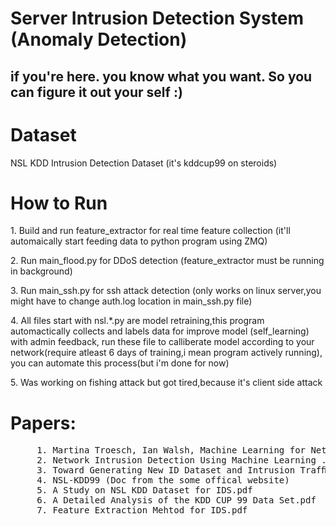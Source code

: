 # Server Intrusion Detection System (Anomaly Detection)
<h2> if you're here. you know what you want. So you can figure it out your self :) </h2>

# Dataset
  <p>NSL KDD Intrusion Detection Dataset <emp>(it's kddcup99 on steroids)</emp></p>

# How to Run
  <p>1. Build and run feature_extractor for real time feature collection (it'll automaically start feeding data to python program using ZMQ)</p>
  <p>2. Run main_flood.py for DDoS detection (feature_extractor must be running in background)</p>
  <p>3. Run main_ssh.py for ssh attack detection (only works on linux server,you might have to change auth.log location in main_ssh.py file)</p>
  <p>4. All files start with nsl.*.py are model retraining,this program automactically collects and labels data for improve model (self_learning) with admin feedback, run these file to calliberate model according to your network<emp>(require atleast 6 days of training,i mean program actively running)</emp>, you can automate this process(but i'm done for now)</p>
  <p>5. Was working on fishing attack but got tired,because it's client side attack</p>
  
# Papers:
<pre>
     1. Martina Troesch, Ian Walsh, Machine Learning for Network Intrusion Detection.pdf
     2. Network Intrusion Detection Using Machine Learning .pdf
     3. Toward Generating New ID Dataset and Intrusion Trafﬁc .pdf
     4. NSL-KDD99 (Doc from the some offical website)
     5. A Study on NSL KDD Dataset for IDS.pdf
     6. A Detailed Analysis of the KDD CUP 99 Data Set.pdf
     7. Feature Extraction Mehtod for IDS.pdf  
</pre>
